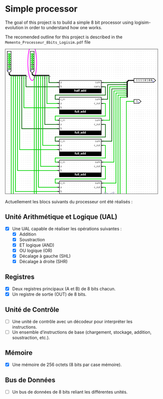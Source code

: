 # Simple processor

The goal of this project is to build a simple 8 bit processor using logisim-evolution in order to understand how one works.

The recomended outline for this project is described in the `Memento_Processeur_8bits_Logisim.pdf` file

![8 bit full adder](https://raw.githubusercontent.com/themarcman314/logisim_processor/refs/heads/master/images/full_adder.png)


Actuellement les blocs suivants du processeur ont été réalisés :

## Unité Arithmétique et Logique (UAL) 
- [x] Une UAL capable de réaliser les opérations suivantes : 
  - [x] Addition 
  - [x] Soustraction 
  - [x] ET logique (AND) 
  - [x] OU logique (OR) 
  - [x] Décalage à gauche (SHL) 
  - [x] Décalage à droite (SHR) 
## Registres 
- [x] Deux registres principaux (A et B) de 8 bits chacun. 
- [x] Un registre de sortie (OUT) de 8 bits. 
## Unité de Contrôle 
- [ ] Une unité de contrôle avec un décodeur pour interpréter les instructions. 
- [ ] Un ensemble d’instructions de base (chargement, stockage, addition, soustraction, etc.). 
## Mémoire 
- [x] Une mémoire de 256 octets (8 bits par case mémoire). 
## Bus de Données 
- [ ] Un bus de données de 8 bits reliant les différentes unités. 
